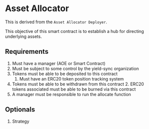 # Asset Allocator

This is derived from the `Asset Allocator Deployer`.

This objective of this smart contract is to establish a hub for directing underlying assets.

## Requirements

1. Must have a manager (AOE or Smart Contract)
2. Must be subject to some control by the yield-sync organization
3. Tokens must be able to be deposited to this contract
	1. Must have an ERC20 token position tracking system
4. Tokens must be able to be withdrawn from this contract
	2. ERC20 tokens associated must be able to be burned via this contract
5. A manager must be responsible to run the allocate function

## Optionals

1. Strategy